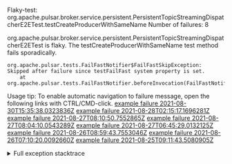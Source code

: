         
Flaky-test: org.apache.pulsar.broker.service.persistent.PersistentTopicStreamingDispatcherE2ETest.testCreateProducerWithSameName
Number of failures: 8

org.apache.pulsar.broker.service.persistent.PersistentTopicStreamingDispatcherE2ETest is flaky. The testCreateProducerWithSameName test method fails sporadically.

```
org.apache.pulsar.tests.FailFastNotifier$FailFastSkipException: Skipped after failure since testFailFast system property is set.
	at org.apache.pulsar.tests.FailFastNotifier.beforeInvocation(FailFastNotifier.java:88)

```

Usage tip: To enable automatic navigation to failure message, open the following links with CTRL/CMD-click.
[example failure 2021-08-30T15:35:38.0323836Z](https://github.com/apache/pulsar/runs/3463119398?check_suite_focus=true#step:9:2695)
[example failure 2021-08-28T02:15:17.1696281Z](https://github.com/apache/pulsar/runs/3448473880?check_suite_focus=true#step:9:1692)
[example failure 2021-08-27T08:10:50.7552865Z](https://github.com/apache/pulsar/runs/3440980370?check_suite_focus=true#step:9:1763)
[example failure 2021-08-27T08:04:10.0543289Z](https://github.com/apache/pulsar/runs/3440855241?check_suite_focus=true#step:9:1688)
[example failure 2021-08-27T06:45:29.0132125Z](https://github.com/apache/pulsar/runs/3440411158?check_suite_focus=true#step:9:1689)
[example failure 2021-08-26T08:59:43.7553046Z](https://github.com/apache/pulsar/runs/3430539961?check_suite_focus=true#step:9:2398)
[example failure 2021-08-26T07:10:20.0092660Z](https://github.com/apache/pulsar/runs/3429892136?check_suite_focus=true#step:9:1750)
[example failure 2021-08-25T09:11:43.5080905Z](https://github.com/apache/pulsar/runs/3420085427?check_suite_focus=true#step:10:1686)


<details>
<summary>Full exception stacktrace</summary>
<code><pre>
org.apache.pulsar.tests.FailFastNotifier$FailFastSkipException: Skipped after failure since testFailFast system property is set.
	at org.apache.pulsar.tests.FailFastNotifier.beforeInvocation(FailFastNotifier.java:88)

</pre></code>
</details>

